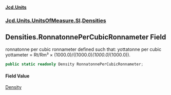 #### [Jcd.Units](index 'index')
### [Jcd.Units.UnitsOfMeasure.SI](Jcd.Units.UnitsOfMeasure.SI 'Jcd.Units.UnitsOfMeasure.SI').[Densities](Densities 'Jcd.Units.UnitsOfMeasure.SI.Densities')

## Densities.RonnatonnePerCubicRonnameter Field

ronnatonne per cubic ronnameter defined such that: yottatonne per cubic yottameter = Rt/Rm³ ×
(1000.0)/((1000.0)*(1000.0)*(1000.0)).

```csharp
public static readonly Density RonnatonnePerCubicRonnameter;
```

#### Field Value
[Density](Density 'Jcd.Units.UnitTypes.Density')